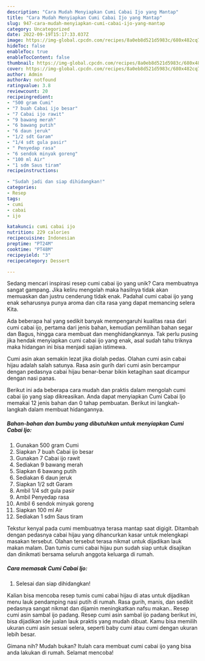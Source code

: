 ```yaml
---
description: "Cara Mudah Menyiapkan Cumi Cabai Ijo yang Mantap"
title: "Cara Mudah Menyiapkan Cumi Cabai Ijo yang Mantap"
slug: 947-cara-mudah-menyiapkan-cumi-cabai-ijo-yang-mantap
category: Uncategorized
date: 2022-09-19T15:17:33.037Z
image: https://img-global.cpcdn.com/recipes/8a0eb8d521d5983c/680x482cq70/cumi-cabai-ijo-foto-resep-utama.jpg
hideToc: false
enableToc: true
enableTocContent: false
thumbnail: https://img-global.cpcdn.com/recipes/8a0eb8d521d5983c/680x482cq70/cumi-cabai-ijo-foto-resep-utama.jpg
cover: https://img-global.cpcdn.com/recipes/8a0eb8d521d5983c/680x482cq70/cumi-cabai-ijo-foto-resep-utama.jpg
author: Admin
authorAv: notfound
ratingvalue: 3.8
reviewcount: 20
recipeingredient:
- "500 gram Cumi"
- "7 buah Cabai ijo besar"
- "7 Cabai ijo rawit"
- "9 bawang merah"
- "6 bawang putih"
- "6 daun jeruk"
- "1/2 sdt Garam"
- "1/4 sdt gula pasir"
- " Penyedap rasa"
- "6 sendok minyak goreng"
- "100 ml Air"
- "1 sdm Saus tiram"
recipeinstructions:

- "Sudah jadi dan siap dihidangkan!"
categories:
- Resep
tags:
- cumi
- cabai
- ijo

katakunci: cumi cabai ijo 
nutrition: 229 calories
recipecuisine: Indonesian
preptime: "PT24M"
cooktime: "PT48M"
recipeyield: "3"
recipecategory: Dessert

---
```





Sedang mencari inspirasi resep cumi cabai ijo yang unik? Cara membuatnya sangat gampang. Jika keliru mengolah maka hasilnya tidak akan memuaskan dan justru cenderung tidak enak. Padahal cumi cabai ijo yang enak seharusnya punya aroma dan cita rasa yang dapat memancing selera Kita.





Ada beberapa hal yang sedikit banyak mempengaruhi kualitas rasa dari cumi cabai ijo, pertama dari jenis bahan, kemudian pemilihan bahan segar dan Bagus, hingga cara membuat dan menghidangkannya. Tak perlu pusing jika hendak menyiapkan cumi cabai ijo yang enak,      asal sudah tahu triknya maka hidangan ini bisa menjadi sajian istimewa.














Cumi asin akan semakin lezat jika diolah pedas. Olahan cumi asin cabai hijau adalah salah satunya. Rasa asin gurih dari cumi asin bercampur dengan pedasnya cabai hijau benar-benar bikin ketagihan saat dicampur dengan nasi panas.






Berikut ini ada beberapa cara mudah dan praktis dalam mengolah cumi cabai ijo yang siap dikreasikan. Anda dapat menyiapkan Cumi Cabai Ijo memakai 12 jenis bahan dan 0 tahap pembuatan. Berikut ini langkah-langkah dalam membuat hidangannya.

<!--inarticleads1-->

##### Bahan-bahan dan bumbu yang dibutuhkan untuk menyiapkan Cumi Cabai Ijo:

1. Gunakan 500 gram Cumi
1. Siapkan 7 buah Cabai ijo besar
1. Gunakan 7 Cabai ijo rawit
1. Sediakan 9 bawang merah
1. Siapkan 6 bawang putih
1. Sediakan 6 daun jeruk
1. Siapkan 1/2 sdt Garam
1. Ambil 1/4 sdt gula pasir
1. Ambil  Penyedap rasa
1. Ambil 6 sendok minyak goreng
1. Siapkan 100 ml Air
1. Sediakan 1 sdm Saus tiram


Tekstur kenyal pada cumi membuatnya terasa mantap saat digigit. Ditambah dengan pedasnya cabai hijau yang dihancurkan kasar untuk melengkapi masakan tersebut. Olahan tersebut terasa nikmat untuk dijadikan lauk makan malam. Dan tumis cumi cabai hijau pun sudah siap untuk disajikan dan dinikmati bersama seluruh anggota keluarga di rumah. 

<!--inarticleads2-->

##### Cara memasak Cumi Cabai Ijo:


1. Selesai dan siap dihidangkan!

Kalian bisa mencoba resep tumis cumi cabai hijau di atas untuk dijadikan menu lauk pendamping nasi putih di rumah. Rasa gurih, manis, dan sedikit pedasnya sangat nikmat dan dijamin meningkatkan nafsu makan.. Resep cumi asin sambal ijo padang. Resep cumi asin sambal ijo padang berikut ini, bisa dijadikan ide jualan lauk praktis yang mudah dibuat. Kamu bisa memilih ukuran cumi asin sesuai selera, seperti baby cumi atau cumi dengan ukuran lebih besar. 

Gimana nih? Mudah bukan? Itulah cara membuat cumi cabai ijo yang bisa anda lakukan di rumah. Selamat mencoba!
